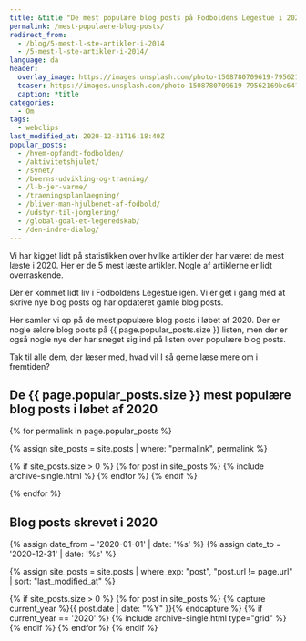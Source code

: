 ```yaml
---
title: &title "De mest populære blog posts på Fodboldens Legestue i 2020"
permalink: /mest-populaere-blog-posts/
redirect_from:
  - /blog/5-mest-l-ste-artikler-i-2014
  - /5-mest-l-ste-artikler-i-2014/
language: da
header:
  overlay_image: https://images.unsplash.com/photo-1508780709619-79562169bc64?ixid=MXwxMjA3fDB8MHxwaG90by1wYWdlfHx8fGVufDB8fHw%3D&ixlib=rb-1.2.1&auto=format&fit=crop&w=1950&q=80
  teaser: https://images.unsplash.com/photo-1508780709619-79562169bc64?ixid=MXwxMjA3fDB8MHxwaG90by1wYWdlfHx8fGVufDB8fHw%3D&ixlib=rb-1.2.1&auto=format&fit=crop&w=400&q=80
  caption: *title
categories:
  - Om
tags:
  - webclips
last_modified_at: 2020-12-31T16:18:40Z
popular_posts:
  - /hvem-opfandt-fodbolden/
  - /aktivitetshjulet/
  - /synet/
  - /boerns-udvikling-og-traening/
  - /l-b-jer-varme/
  - /traeningsplanlaegning/
  - /bliver-man-hjulbenet-af-fodbold/
  - /udstyr-til-jonglering/
  - /global-goal-et-legeredskab/
  - /den-indre-dialog/
---
```


Vi har kigget lidt på statistikken over hvilke artikler der har været de mest læste i 2020. Her er de 5 mest læste artikler. Nogle af artiklerne er lidt overraskende.

Der er kommet lidt liv i Fodboldens Legestue igen. Vi er get i gang med at skrive nye blog posts og har opdateret gamle blog posts. 

Her samler vi op på de mest populære blog posts i løbet af 2020. Der er nogle ældre blog posts på {{ page.popular_posts.size }} listen, men der er også nogle nye der har sneget sig ind på listen over populære blog posts.

Tak til alle dem, der læser med, hvad vil I så gerne læse mere om i fremtiden?

## De {{ page.popular_posts.size }} mest populære blog posts i løbet af 2020

{% for permalink in page.popular_posts %}

{% assign site_posts = site.posts | where: "permalink", permalink %}

{% if site_posts.size > 0 %}
  {% for post in site_posts %}
    {% include archive-single.html %}
  {% endfor %}
{% endif %}

{% endfor %}

## Blog posts skrevet i 2020

{% assign date_from = '2020-01-01' | date: '%s' %}
{% assign date_to = '2020-12-31' | date: '%s' %}

{% assign site_posts = site.posts | where_exp: "post", "post.url != page.url" | sort: "last_modified_at" %}

<div class="feature__wrapper">

{% if site_posts.size > 0 %}
  {% for post in site_posts %}
    {% capture current_year %}{{ post.date | date: "%Y" }}{% endcapture %}
    {% if current_year == '2020' %}
      {% include archive-single.html type="grid" %}
    {% endif %}
  {% endfor %}
{% endif %}

</div>
